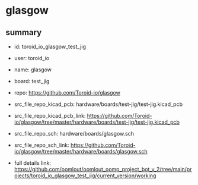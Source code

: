 # glasgow
 
## summary 
* id: toroid_io_glasgow_test_jig
* user: toroid_io
* name: glasgow
* board: test_jig
* repo: https://github.com/Toroid-io/glasgow
* src_file_repo_kicad_pcb: hardware/boards/test-jig/test-jig.kicad_pcb
* src_file_repo_kicad_pcb_link: https://github.com/Toroid-io/glasgow/tree/master/hardware/boards/test-jig/test-jig.kicad_pcb


* src_file_repo_sch: hardware/boards/glasgow.sch
* src_file_repo_sch_link: https://github.com/Toroid-io/glasgow/tree/master/hardware/boards/glasgow.sch
* full details link: https://github.com/oomlout/oomlout_oomp_project_bot_v_2/tree/main/projects/toroid_io_glasgow_test_jig/current_version/working  







